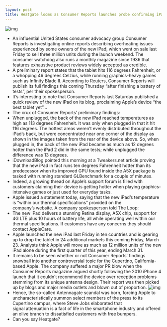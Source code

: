 ```yaml
---
layout: post
title: Heatgate looms as Consumer Reports launches probe confirming iPad overheating
---
```

![img](http://media.idownloadblog.com/wp-content/uploads/2012/03/Consumer-Reports-thermal-images-of-new-iPad-vs-iPad-2.jpg)
* An influential United States consumer advocacy group Consumer Reports is investigating online reports describing overheating issues experienced by some owners of the new iPad, which went on sale last Friday to sell three million units during the launch weekend. The consumer watchdog also runs a monthly magazine since 1936 that features exhaustive product reviews widely accepted as credible.
* A preliminary report states that the tablet hits 116 degrees Fahrenheit, or a whopping 46 degrees Celzius, while running graphics-heavy games such as Infinity Blade II. According to Reuters, Consumer Reports will publish its full findings this coming Thursday “after finishing a battery of tests”, per their spokesperson.
* It’s interesting to note that Consumer Reports last Saturday published a quick review of the new iPad on its blog, proclaiming Apple’s device “the best tablet yet”…
* The crux of Consumer Reports’ preliminary findings:
* When unplugged, the back of the new iPad reached temperatures as high as 113 degrees Fahrenheit. It was only when plugged in that it hit 116 degrees. The hottest areas weren’t evenly distributed throughout the iPad’s back, but were concentrated near one corner of the display as shown in the images taken from the rear of the device above. So, when plugged in, the back of the new iPad became as much as 12 degrees hotter than the iPad 2 did in the same tests; while unplugged the difference was 13 degrees.
* iDownloadBlog pointed this morning at a Tweakers.net article proving that the new iPad in fact runs ten degrees Fahrenheit hotter than its predecessor when its improved GPU found inside the A5X package is tasked with running standard GLBenchmark for a couple of minutes.
* Indeed, a growing thread on Apple’s support forum is filled with customers claiming their device is getting hotter when playing graphics-intensive games or just used for everyday tasks.
* Apple issued a statement today, saying that the new iPad’s temperature is “within our thermal specifications” provided on the company’s website. A company spokesperson told The Loop:
* The new iPad delivers a stunning Retina display, A5X chip, support for 4G LTE plus 10 hours of battery life, all while operating well within our thermal specifications. If customers have any concerns they should contact AppleCare.
* Apple launched the new iPad last Friday in ten countries and is gearing up to drop the tablet in 24 additional markets this coming Friday, March 23. Analysts think Apple will move as much as 12 million units of the new iPad alone during the first quarter of this year, ending March 31.
* It remains to be seen whether or not Consumer Reports’ findings snowball into another controversial topic for the Cupertino, California-based Apple. The company suffered a major PR blow when the Consumer Reports magazine argued shortly following the 2010 iPhone 4 launch that it couldn’t recommend the device over reception problems stemming from its unique antenna design. Their report was then picked up by blogs and major media outlets and blown out of proportion.
![img](http://media.idownloadblog.com/wp-content/uploads/2012/03/iPad-overheating-device-prompt.png)
* Hence, the so-called Antennagate scandal was born, forcing Apple to uncharacteristically summon select members of the press to its Cupertino campus, where Steve Jobs elaborated that signal attenuation is a fact of life in the smartphone industry and offered an olive branch to dissatisfied customers with free bumpers.
* Can you say Heatgate?

